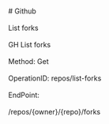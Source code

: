 <br>#     Github</br>
<br>List forks</br>
<br>GH List forks</br>
<br>Method: Get</br>
<br>OperationID: repos/list-forks</br>
<br>EndPoint:</br>
<br>/repos/{owner}/{repo}/forks</br>
